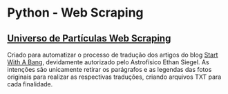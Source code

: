 # Python - Web Scraping

## [Universo de Partículas Web Scraping]

Criado para automatizar o processo de tradução dos artigos do blog [Start With A Bang](https://www.forbes.com/sites/startswithabang/), devidamente autorizado pelo Astrofísico Ethan Siegel.
As intenções são unicamente retirar os parágrafos e as legendas das fotos originais para realizar as respectivas traduções, criando arquivos TXT para cada finalidade.

[Universo de Partículas Web Scraping]: https://github.com/the-physicist/estudos-programacao/blob/main/python/web-scraping/universo_de_particulas_webscraping.py

